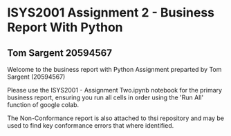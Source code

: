 # ISYS2001 Assignment 2 - Business Report With Python
## Tom Sargent 20594567

Welcome to the business report with Python Assignment preparted by Tom Sargent (20594567)

Please use the ISYS2001 - Assignment Two.ipynb notebook for the primary business report, ensuring you run all cells in order using the 'Run All' function of google colab.

The Non-Conformance report is also attached to thsi repository and may be used to find key conformance errors that where identified.
